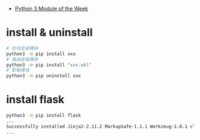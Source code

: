 
- [Python 3 Module of the Week](https://pymotw.com/3/)

# install & uninstall
```bash
# 在线安装模块
python3 -m pip install xxx
# 离线安装模块
python3 -m pip install "xxx.whl"
# 卸载模块
python3 -m pip uninstall xxx
```

# install flask

```bash
python3 -m pip install flask
...
Successfully installed Jinja2-2.11.2 MarkupSafe-1.1.1 Werkzeug-1.0.1 click-7.1.2 flask-1.1.2 itsdangerous-1.1.0
...
```
